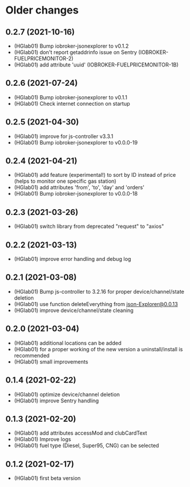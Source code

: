 # Older changes
## 0.2.7 (2021-10-16)
* (HGlab01) Bump iobroker-jsonexplorer to v0.1.2
* (HGlab01) don't report getaddrinfo issue on Sentry (IOBROKER-FUELPRICEMONITOR-2)
* (HGlab01) add attribute 'uuid' (IOBROKER-FUELPRICEMONITOR-1B)

## 0.2.6 (2021-07-24)
* (HGlab01) Bump iobroker-jsonexplorer to v0.1.1
* (HGlab01) Check internet connection on startup

## 0.2.5 (2021-04-30)
* (HGlab01) improve for js-controller v3.3.1
* (HGlab01) Bump iobroker-jsonexplorer to v0.0.0-19

## 0.2.4 (2021-04-21)
* (HGlab01) add feature (experimental!) to sort by ID instead of price (helps to monitor one specific gas station)
* (HGlab01) add attributes 'from', 'to', 'day' and 'orders'
* (HGlab01) Bump iobroker-jsonexplorer to v0.0.0-18

## 0.2.3 (2021-03-26)
* (HGlab01) switch library from deprecated "request" to "axios"

## 0.2.2 (2021-03-13)
* (HGlab01) improve error handling and debug log

## 0.2.1 (2021-03-08)
* (HGlab01) Bump js-controller to 3.2.16 for proper device/channel/state deletion
* (HGlab01) use function deleteEverything from json-Explorer@0.0.13
* (HGlab01) improve device/channel/state cleaning

## 0.2.0 (2021-03-04)
* (HGlab01) additional locations can be added
* (HGlab01) for a proper working of the new version a uninstall/install is recommended
* (HGlab01) small improvements

## 0.1.4 (2021-02-22)
* (HGlab01) optimize device/channel deletion
* (HGlab01) improve Sentry handling

## 0.1.3 (2021-02-20)
* (HGlab01) add attributes accessMod and clubCardText
* (HGlab01) Improve logs
* (HGlab01) fuel type (Diesel, Super95, CNG) can be selected

## 0.1.2 (2021-02-17)
* (HGlab01) first beta version
